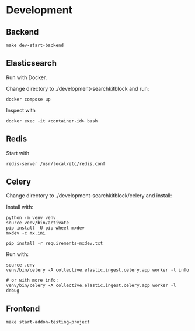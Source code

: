 # Development

## Backend

    make dev-start-backend

## Elasticsearch

Run with Docker.

Change directory to ./development-searchkitblock and run:

    docker compose up

Inspect with 

    docker exec -it <container-id> bash

## Redis

Start with

    redis-server /usr/local/etc/redis.conf

## Celery

Change directory to ./development-searchkitblock/celery and install:

Install with:

    python -m venv venv
    source venv/bin/activate
    pip install -U pip wheel mxdev
    mxdev -c mx.ini

    pip install -r requirements-mxdev.txt

Run with:

    source .env
    venv/bin/celery -A collective.elastic.ingest.celery.app worker -l info

    # or with more info:
    venv/bin/celery -A collective.elastic.ingest.celery.app worker -l debug


## Frontend

    make start-addon-testing-project
